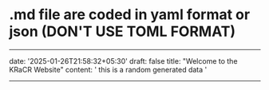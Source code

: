 # .md file are coded in yaml format or json (DON'T USE TOML FORMAT)
---

date: '2025-01-26T21:58:32+05:30'
draft: false
title: "Welcome to the KRaCR Website"
content: ' this is a random generated data '

---
